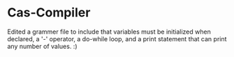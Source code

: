 # Cas-Compiler

Edited a grammer file to include that variables must be initialized when declared, a '-' operator, a do-while loop, and a print statement that can print any number of values. :)
